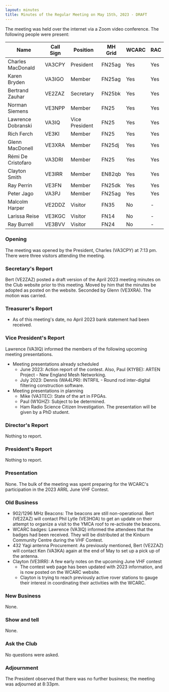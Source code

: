 ```yaml
---
layout: minutes
title: Minutes of the Regular Meeting on May 15th, 2023 - DRAFT
---
```

The meeting was held over the internet via a Zoom video conference.
The following people were present:

| Name                   | Call Sign  | Position         | MH Grid | WCARC | RAC |
|------------------------|------------|------------------|---------|-------|-----|
| Charles MacDonald      | VA3CPY     | President        | FN25ag  | Yes   | Yes |
| Karen Bryden           | VA3IGO     | Member           | FN25ag  | Yes   | Yes |
| Bertrand Zauhar        | VE2ZAZ     | Secretary        | FN25bk  | Yes   | Yes |
| Norman Siemens         | VE3NPP     | Member           | FN25    | Yes   | Yes |
| Lawrence Dobranski     | VA3IQ      | Vice President   | FN25    | Yes   | Yes |
| Rich Ferch             | VE3KI      | Member           | FN25    | Yes   | Yes |
| Glenn MacDonell        | VE3XRA     | Member           | FN25dj  | Yes   | Yes |
| Rémi De Cristofaro     | VA3DRI     | Member           | FN25    | Yes   | Yes |
| Clayton Smith          | VE3IRR     | Member           | EN82qb  | Yes   | Yes |
| Ray Perrin             | VE3FN      | Member           | FN25dk  | Yes   | Yes |
| Peter Jago             | VA3PJ      | Member           | FN25ag  | Yes   | Yes |
| Malcolm Harper         | VE2DDZ     | Visitor          | FN35    | No    |  -  |
| Larissa Reise          | VE3KGC     | Visitor          | FN14    | No    |  -  |
| Ray Burrell            | VE3BVV     | Visitor          | FN24    | No    |  -  |

### Opening
The meeting was opened by the President, Charles (VA3CPY) at 7:13 pm.
There were three visitors attending the meeting.

### Secretary's Report
Bert (VE2ZAZ) posted a draft version of the April 2023 meeting minutes on the Club website prior to this meeting. Moved by him that the minutes be adopted as posted on the website. Seconded by Glenn (VE3XRA). The motion was carried. 

### Treasurer's Report
- As of this meeting's date, no April 2023 bank statement had been received.

### Vice President's Report
Lawrence (VA3IQ) informed the members of the following upcoming meeting presentations.
- Meeting presentations already scheduled
   - June 2023: Action report of the contest. Also, Paul (K1YBE): ARTEN Project - New England Mesh Networking.
   - July 2023: Dennis (WA4LPR): INTRFIL - Round rod inter-digital filtering construction software.
- Meeting presentations in planning
   - Mike (VA3TEC): State of the art in FPGAs.
   - Paul (W1GHZ): Subject to be determined.
   - Ham Radio Science Citizen Investigation. The presentation will be given by a PhD student. 
      
### Director's Report
Nothing to report.

### President's Report
Nothing to report.

### Presentation 
None. The bulk of the meeting was spent preparing for the WCARC's participation in the 2023 ARRL June VHF Contest. 

### Old Business
- 902/1296 MHz Beacons: The beacons are still non-operational. Bert (VE2ZAZ) will contact Phil Lytle (VE3HOA) to get an update on their attempt to organize a visit to the YMCA roof to re-activate the beacons.
- WCARC badges: Lawrence (VA3IQ) informed the attendees that the badges had been received. They will be distributed at the Kinburn Community Centre during the VHF Contest.
- 432 Yagi antenna Procurement: As previously mentioned, Bert (VE2ZAZ) will contact Ken (VA3KA)  again at the end of May to set up a pick up of the antenna.
- Clayton (VE3IRR): A few early notes on the upcoming June VHF contest
   - The contest web page has been updated with 2023 information, and is now posted on the WCARC website.
   - Clayton is trying to reach previously active rover stations to gauge their interest in coordinating their activities with the WCARC.

### New Business
None.

### Show and tell 
None.

### Ask the Club
No questions were asked.

### Adjournment
The President observed that there was no further business; the meeting was adjourned at 8:33pm.
